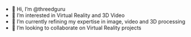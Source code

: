 - 👋 Hi, I’m @threedguru
- 👀 I’m interested in Virtual Reality and 3D Video
- 🌱 I’m currently refining my expertise in image, video and 3D processing
- 💞️ I’m looking to collaborate on Virtual Reality projects

<!---
threedguru/threedguru is a ✨ special ✨ repository because its `README.md` (this file) appears on your GitHub profile.
You can click the Preview link to take a look at your changes.
--->
